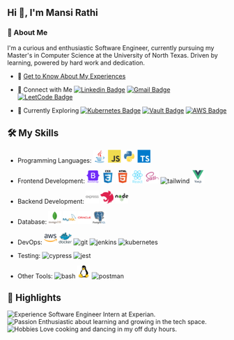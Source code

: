 
## Hi 👋, I'm Mansi Rathi

### 🚀 About Me

I'm a curious and enthusiastic Software Engineer, currently pursuing my Master's in Computer Science at the University of North Texas. Driven by learning, powered by hard work and dedication.

- 📄 [Get to Know About My Experiences](https://drive.google.com/file/d/12n68Z8h9HCag24cfc4_A2cA-T2CrPNYE/view?usp=sharing)

- 🤝 Connect with Me
  [![Linkedin Badge](https://img.shields.io/badge/LinkedIn-blue?style=flat&logo=linkedin&labelColor=blue&link=https://www.linkedin.com/in/mansi-rathi-18665a172/)](https://www.linkedin.com/in/mansi-rathi-18665a172/)
  [![Gmail Badge](https://img.shields.io/badge/Gmail-crimson?style=flat-square&logo=Gmail&logoColor=white&link=mailto:rathimansi1802@gmail.com)](mailto:rathimansi1802@gmail.com)
  [![LeetCode Badge](https://img.shields.io/badge/-Leetcode-gold?style=flat&logo=leetcode&logoColor=white&link=https://leetcode.com/u/mansirathi/)](https://leetcode.com/u/mansirathi/)

 
- 🌱 Currently Exploring
  [![Kubernetes Badge](https://img.shields.io/badge/Kubernetes-white?style=flat&logo=kubernetes&labelColor=white)](https://kubernetes.io/)
  [![Vault Badge](https://img.shields.io/badge/Vault-white?style=flat&logo=vault&labelColor=white)](https://www.vaultproject.io/)
 [![AWS Badge](https://img.shields.io/badge/AWS-white?style=flat&logo=amazon-aws&labelColor=orange)](https://aws.amazon.com/)


<p></p>

## 🛠️ My Skills

- Programming Languages: <img src="https://raw.githubusercontent.com/devicons/devicon/master/icons/java/java-original.svg" alt="java" width="30" height="30"/> <img src="https://raw.githubusercontent.com/devicons/devicon/master/icons/javascript/javascript-original.svg" alt="javascript" width="30" height="30"/> <img src="https://raw.githubusercontent.com/devicons/devicon/master/icons/python/python-original.svg" alt="python" width="30" height="30"/> <img src="https://raw.githubusercontent.com/devicons/devicon/master/icons/typescript/typescript-original.svg" alt="typescript" width="30" height="30"/>

- Frontend Development: <img src="https://raw.githubusercontent.com/devicons/devicon/master/icons/bootstrap/bootstrap-plain-wordmark.svg" alt="bootstrap" width="30" height="30"/> <img src="https://raw.githubusercontent.com/devicons/devicon/master/icons/css3/css3-original-wordmark.svg" alt="css3" width="30" height="30"/> <img src="https://raw.githubusercontent.com/devicons/devicon/master/icons/html5/html5-original-wordmark.svg" alt="html5" width="30" height="30"/> <img src="https://raw.githubusercontent.com/devicons/devicon/master/icons/react/react-original-wordmark.svg" alt="react" width="30" height="30"/> <img src="https://raw.githubusercontent.com/devicons/devicon/master/icons/sass/sass-original.svg" alt="sass" width="30" height="30"/> <img src="https://www.vectorlogo.zone/logos/tailwindcss/tailwindcss-icon.svg" alt="tailwind" width="30" height="30"/> <img src="https://raw.githubusercontent.com/devicons/devicon/master/icons/vuejs/vuejs-original-wordmark.svg" alt="vuejs" width="30" height="30"/>

- Backend Development: <img src="https://raw.githubusercontent.com/devicons/devicon/master/icons/express/express-original-wordmark.svg" alt="express" width="30" height="30"/> <img src="https://raw.githubusercontent.com/devicons/devicon/master/icons/nestjs/nestjs-plain.svg" alt="nestjs" width="30" height="30"/> <img src="https://raw.githubusercontent.com/devicons/devicon/master/icons/nodejs/nodejs-original-wordmark.svg" alt="nodejs" width="30" height="30"/>

- Database: <img src="https://raw.githubusercontent.com/devicons/devicon/master/icons/mongodb/mongodb-original-wordmark.svg" alt="mongodb" width="30" height="30"/> <img src="https://raw.githubusercontent.com/devicons/devicon/master/icons/mysql/mysql-original-wordmark.svg" alt="mysql" width="30" height="30"/> <img src="https://raw.githubusercontent.com/devicons/devicon/master/icons/oracle/oracle-original.svg" alt="oracle" width="30" height="30"/> <img src="https://raw.githubusercontent.com/devicons/devicon/master/icons/postgresql/postgresql-original-wordmark.svg" alt="postgresql" width="30" height="30"/>

- DevOps: <img src="https://raw.githubusercontent.com/devicons/devicon/master/icons/amazonwebservices/amazonwebservices-original-wordmark.svg" alt="aws" width="30" height="30"/> <img src="https://raw.githubusercontent.com/devicons/devicon/master/icons/docker/docker-original-wordmark.svg" alt="docker" width="30" height="30"/> <img src="https://www.vectorlogo.zone/logos/git-scm/git-scm-icon.svg" alt="git" width="30" height="30"/> <img src="https://www.vectorlogo.zone/logos/jenkins/jenkins-icon.svg" alt="jenkins" width="30" height="30"/> <img src="https://www.vectorlogo.zone/logos/kubernetes/kubernetes-icon.svg" alt="kubernetes" width="30" height="30"/>

- Testing: <img src="https://raw.githubusercontent.com/simple-icons/simple-icons/6e46ec1fc23b60c8fd0d2f2ff46db82e16dbd75f/icons/cypress.svg" alt="cypress" width="30" height="30"/> <img src="https://www.vectorlogo.zone/logos/jestjsio/jestjsio-icon.svg" alt="jest" width="30" height="30"/>

- Other Tools: <img src="https://www.vectorlogo.zone/logos/gnu_bash/gnu_bash-icon.svg" alt="bash" width="30" height="30"/> <img src="https://raw.githubusercontent.com/devicons/devicon/master/icons/linux/linux-original.svg" alt="linux" width="30" height="30"/> <img src="https://www.vectorlogo.zone/logos/getpostman/getpostman-icon.svg" alt="postman" width="30" height="30"/>

## 🌟 Highlights

<p align="left">
  <img src="https://img.icons8.com/fluency/48/000000/laptop-coding.png" alt="Experience" width="24" height="24"/>  Software Engineer Intern at Experian.
  <br>
  <img src="https://img.icons8.com/color/48/000000/rocket.png" alt="Passion" width="24" height="24"/>  Enthusiastic about learning and growing in the tech space.
  <br>
 <img src="https://img.icons8.com/ios-filled/100/000000/paint-palette.png" alt="Hobbies" width="24" height="24"/> Love cooking and dancing in my off duty hours.
</p>



